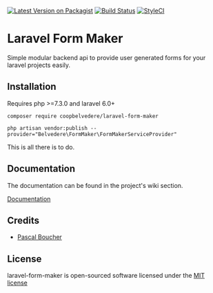 [![Latest Version on Packagist](https://img.shields.io/badge/packagist-v1.1.3-blue)](https://packagist.org/packages/coopbelvedere/laravel-form-maker)
[![Build Status](https://travis-ci.org/CoopBelvedere/laravel-form-maker.svg?branch=master)](https://travis-ci.org/CoopBelvedere/laravel-form-maker)
[![StyleCI](https://github.styleci.io/repos/156127313/shield?branch=master)](https://github.styleci.io/repos/156127313)

# Laravel Form Maker

Simple modular backend api to provide user generated forms for your laravel projects easily.

## Installation

Requires php >=7.3.0 and laravel 6.0+

```
composer require coopbelvedere/laravel-form-maker

php artisan vendor:publish --provider="Belvedere\FormMaker\FormMakerServiceProvider"
```

This is all there is to do.

## Documentation

The documentation can be found in the project's wiki section.

[Documentation](https://github.com/CoopBelvedere/laravel-form-maker/wiki)

## Credits

- [Pascal Boucher](https://github.com/pascalboucher)

## License

laravel-form-maker is open-sourced software licensed under the [MIT license](https://github.com/CoopBelvedere/laravel-form-maker/blob/master/LICENSE.md)
